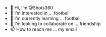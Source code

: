 - 👋 Hi, I’m @Shots360
- 👀 I’m interested in ... football
- 🌱 I’m currently learning ... football
- 💞️ I’m looking to collaborate on ... friendship
- 📫 How to reach me ... my email

<!---
Shots360/Shots360 is a ✨ special ✨ repository because its `README.md` (this file) appears on your GitHub profile.
You can click the Preview link to take a look at your changes.
--->
